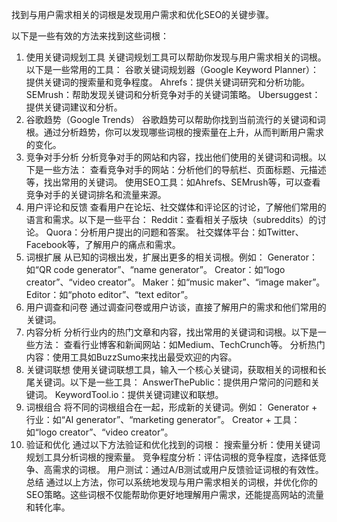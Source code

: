 找到与用户需求相关的词根是发现用户需求和优化SEO的关键步骤。


以下是一些有效的方法来找到这些词根：

1. 使用关键词规划工具
关键词规划工具可以帮助你发现与用户需求相关的词根。以下是一些常用的工具：
谷歌关键词规划器（Google Keyword Planner）：提供关键词的搜索量和竞争程度。
Ahrefs：提供关键词研究和分析功能。
SEMrush：帮助发现关键词和分析竞争对手的关键词策略。
Ubersuggest：提供关键词建议和分析。
2. 谷歌趋势（Google Trends）
谷歌趋势可以帮助你找到当前流行的关键词和词根。通过分析趋势，你可以发现哪些词根的搜索量在上升，从而判断用户需求的变化。
3. 竞争对手分析
分析竞争对手的网站和内容，找出他们使用的关键词和词根。以下是一些方法：
查看竞争对手的网站：分析他们的导航栏、页面标题、元描述等，找出常用的关键词。
使用SEO工具：如Ahrefs、SEMrush等，可以查看竞争对手的关键词排名和流量来源。
4. 用户评论和反馈
查看用户在论坛、社交媒体和评论区的讨论，了解他们常用的语言和需求。以下是一些平台：
Reddit：查看相关子版块（subreddits）的讨论。
Quora：分析用户提出的问题和答案。
社交媒体平台：如Twitter、Facebook等，了解用户的痛点和需求。
5. 词根扩展
从已知的词根出发，扩展出更多的相关词根。例如：
Generator：如“QR code generator”、“name generator”。
Creator：如“logo creator”、“video creator”。
Maker：如“music maker”、“image maker”。
Editor：如“photo editor”、“text editor”。
6. 用户调查和问卷
通过调查问卷或用户访谈，直接了解用户的需求和他们常用的关键词。
7. 内容分析
分析行业内的热门文章和内容，找出常用的关键词和词根。以下是一些方法：
查看行业博客和新闻网站：如Medium、TechCrunch等。
分析热门内容：使用工具如BuzzSumo来找出最受欢迎的内容。
8. 关键词联想
使用关键词联想工具，输入一个核心关键词，获取相关的词根和长尾关键词。以下是一些工具：
AnswerThePublic：提供用户常问的问题和关键词。
KeywordTool.io：提供关键词建议和联想。
9. 词根组合
将不同的词根组合在一起，形成新的关键词。例如：
Generator + 行业：如“AI generator”、“marketing generator”。
Creator + 工具：如“logo creator”、“video creator”。
10. 验证和优化
通过以下方法验证和优化找到的词根：
搜索量分析：使用关键词规划工具分析词根的搜索量。
竞争程度分析：评估词根的竞争程度，选择低竞争、高需求的词根。
用户测试：通过A/B测试或用户反馈验证词根的有效性。
总结
通过以上方法，你可以系统地发现与用户需求相关的词根，并优化你的SEO策略。这些词根不仅能帮助你更好地理解用户需求，还能提高网站的流量和转化率。